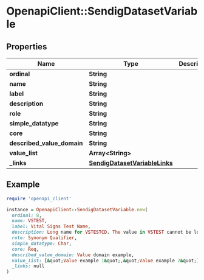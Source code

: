 # OpenapiClient::SendigDatasetVariable

## Properties

| Name | Type | Description | Notes |
| ---- | ---- | ----------- | ----- |
| **ordinal** | **String** |  | [optional] |
| **name** | **String** |  | [optional] |
| **label** | **String** |  | [optional] |
| **description** | **String** |  | [optional] |
| **role** | **String** |  | [optional] |
| **simple_datatype** | **String** |  | [optional] |
| **core** | **String** |  | [optional] |
| **described_value_domain** | **String** |  | [optional] |
| **value_list** | **Array&lt;String&gt;** |  | [optional] |
| **_links** | [**SendigDatasetVariableLinks**](SendigDatasetVariableLinks.md) |  | [optional] |

## Example

```ruby
require 'openapi_client'

instance = OpenapiClient::SendigDatasetVariable.new(
  ordinal: 8,
  name: VSTEST,
  label: Vital Signs Test Name,
  description: Long name for VSTESTCD. The value in VSTEST cannot be longer than 40 characters.,
  role: Synonym Qualifier,
  simple_datatype: Char,
  core: Req,
  described_value_domain: Value domain example,
  value_list: [&quot;Value example 1&quot;,&quot;Value example 2&quot;],
  _links: null
)
```

